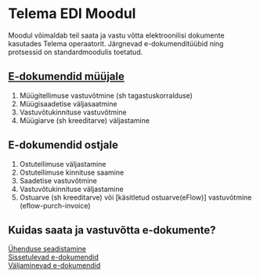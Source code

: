 ---
---
# Telema EDI Moodul

Moodul võimaldab teil saata ja vastu võtta elektroonilisi dokumente kasutades Telema operaatorit. Järgnevad e-dokumenditüübid ning protsessid on standardmoodulis toetatud.

## [E-dokumendid müüjale](seller-edocuments)

1.  Müügitellimuse vastuvõtmine (sh tagastuskorralduse)
2.  Müügisaadetise väljasaatmine
3.  Vastuvõtukinnituse vastuvõtmine
4.  Müügiarve (sh kreeditarve) väljastamine

## E-dokumendid ostjale

1.	Ostutellimuse väljastamine
2.	Ostutellimuse kinnituse saamine
3.	Saadetise vastuvõtmine
4.	Vastuvõtukinnituse väljastamine
5.	Ostuarve (sh kreeditarve)  või [käsitletud ostuarve(eFlow)] vastuvõtmine (eflow-purch-invoice)

## Kuidas saata ja vastuvõtta e-dokumente?

[Ühenduse seadistamine](telema-setup)  
[Sissetulevad e-dokumendid](http://www.dynamicspartners.ee/docs/en-us/T_24007800.htm)  
[Väljaminevad e-dokumendid](http://www.dynamicspartners.ee/docs/en-us/T_24007801.htm)  

